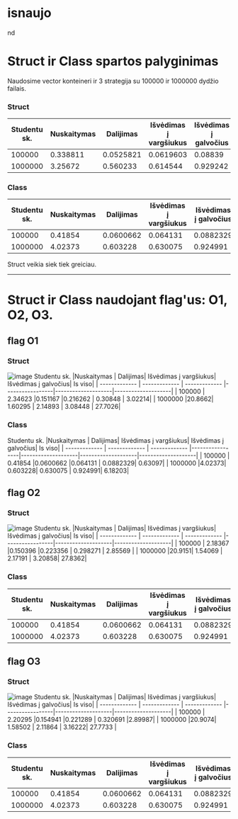 # isnaujo
nd
# Struct ir Class spartos palyginimas
Naudosime vector konteineri ir 3 strategija su 100000 ir 1000000 dydžio failais.

### Struct
 Studentu sk.  |Nuskaitymas | Dalijimas| Išvėdimas į vargšiukus| Išvėdimas į galvočius| Is viso|
| ------------- | ------------- | ------------- |-----------------|--------------------|--------------------|
| 100000 | 0.338811  |0.0525821 |0.0619603 |  0.08839| 0.541743|
| 1000000  |3.25672| 0.560233 |  0.614544 |  0.929242| 5.36074|

### Class
 Studentu sk.  |Nuskaitymas | Dalijimas| Išvėdimas į vargšiukus| Išvėdimas į galvočius| Is viso|
| ------------- | ------------- | ------------- |-----------------|--------------------|--------------------|
| 100000 | 0.41854  |0.0600662 |0.064131 | 0.0882329| 0.63097|
| 1000000  |4.02373|  0.603228|  0.630075 |  0.924991| 6.18203|

Struct veikia siek tiek greiciau.
***
# Struct ir Class naudojant flag'us: O1, O2, O3.

##  flag O1

### Struct
![image](https://github.com/GabijaF/Isnaujo2/assets/145053488/2140f4ea-efd1-4b10-b3e6-93011241d15d)
 Studentu sk.  |Nuskaitymas | Dalijimas| Išvėdimas į vargšiukus| Išvėdimas į galvočius| Is viso|
| ------------- | ------------- | ------------- |-----------------|--------------------|--------------------|
| 100000 | 2.34623  |0.151167 |0.216262 |  0.30848 | 3.02214| 
| 1000000  |20.8662| 1.60295 |   2.14893 | 3.08448 | 27.7026|

### Class
 Studentu sk.  |Nuskaitymas | Dalijimas| Išvėdimas į vargšiukus| Išvėdimas į galvočius| Is viso|
| ------------- | ------------- | ------------- |-----------------|--------------------|--------------------|--------------------|
| 100000 | 0.41854  |0.0600662 |0.064131 | 0.0882329| 0.63097|
| 1000000  |4.02373|  0.603228|  0.630075 |  0.924991| 6.18203|

##  flag O2

### Struct
![image](https://github.com/GabijaF/Isnaujo2/assets/145053488/f552060e-d082-43a7-af18-3558377a0f73)
 Studentu sk.  |Nuskaitymas | Dalijimas| Išvėdimas į vargšiukus| Išvėdimas į galvočius| Is viso|
| ------------- | ------------- | ------------- |-----------------|--------------------|--------------------|
| 100000 | 2.18367  |0.150396 |0.223356  |  0.298271  | 2.85569 | 
| 1000000  |20.9151| 1.54069 |   2.17191 | 3.20858| 27.8362|

### Class
 Studentu sk.  |Nuskaitymas | Dalijimas| Išvėdimas į vargšiukus| Išvėdimas į galvočius| Is viso|
| ------------- | ------------- | ------------- |-----------------|--------------------|--------------------|
| 100000 | 0.41854  |0.0600662 |0.064131 | 0.0882329| 0.63097|
| 1000000  |4.02373|  0.603228|  0.630075 |  0.924991| 6.18203|

##  flag O3

### Struct
![image](https://github.com/GabijaF/Isnaujo2/assets/145053488/a7ade5f2-3b99-4334-a5ed-e4b90ac822da)
 Studentu sk.  |Nuskaitymas | Dalijimas| Išvėdimas į vargšiukus| Išvėdimas į galvočius| Is viso|
| ------------- | ------------- | ------------- |-----------------|--------------------|--------------------|
| 100000 |  2.20295  |0.154941 |0.221289  | 0.320691  |2.89987| 
| 1000000  |20.9074| 1.58502  |  2.11864  | 3.16222| 27.7733 |

### Class
 Studentu sk.  |Nuskaitymas | Dalijimas| Išvėdimas į vargšiukus| Išvėdimas į galvočius| Is viso|
| ------------- | ------------- | ------------- |-----------------|--------------------|--------------------|
| 100000 | 0.41854  |0.0600662 |0.064131 | 0.0882329| 0.63097|
| 1000000  |4.02373|  0.603228|  0.630075 |  0.924991| 6.18203|
